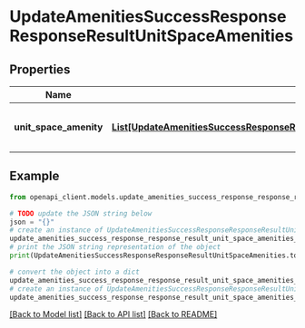 # UpdateAmenitiesSuccessResponseResponseResultUnitSpaceAmenities


## Properties

Name | Type | Description | Notes
------------ | ------------- | ------------- | -------------
**unit_space_amenity** | [**List[UpdateAmenitiesSuccessResponseResponseResultUnitSpaceAmenitiesUnitSpaceAmenityInner]**](UpdateAmenitiesSuccessResponseResponseResultUnitSpaceAmenitiesUnitSpaceAmenityInner.md) | List of unit space amenities updated | 

## Example

```python
from openapi_client.models.update_amenities_success_response_response_result_unit_space_amenities import UpdateAmenitiesSuccessResponseResponseResultUnitSpaceAmenities

# TODO update the JSON string below
json = "{}"
# create an instance of UpdateAmenitiesSuccessResponseResponseResultUnitSpaceAmenities from a JSON string
update_amenities_success_response_response_result_unit_space_amenities_instance = UpdateAmenitiesSuccessResponseResponseResultUnitSpaceAmenities.from_json(json)
# print the JSON string representation of the object
print(UpdateAmenitiesSuccessResponseResponseResultUnitSpaceAmenities.to_json())

# convert the object into a dict
update_amenities_success_response_response_result_unit_space_amenities_dict = update_amenities_success_response_response_result_unit_space_amenities_instance.to_dict()
# create an instance of UpdateAmenitiesSuccessResponseResponseResultUnitSpaceAmenities from a dict
update_amenities_success_response_response_result_unit_space_amenities_from_dict = UpdateAmenitiesSuccessResponseResponseResultUnitSpaceAmenities.from_dict(update_amenities_success_response_response_result_unit_space_amenities_dict)
```
[[Back to Model list]](../README.md#documentation-for-models) [[Back to API list]](../README.md#documentation-for-api-endpoints) [[Back to README]](../README.md)


